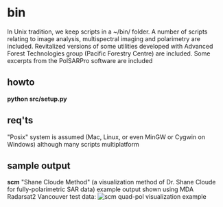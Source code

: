 # bin
In Unix tradition, we keep scripts in a ~/bin/ folder. A number of scripts relating to image analysis, multispectral imaging and polarimetry are included. Revitalized versions of some utilities developed with Advanced Forest Technologies group (Pacific Forestry Centre) are included. Some excerpts from the PolSARPro software are included

## howto
**python src/setup.py**

## req'ts
"Posix" system is assumed (Mac, Linux, or even MinGW or Cygwin on Windows) although many scripts multiplatform

## sample output
**scm** "Shane Cloude Method" (a visualization method of Dr. Shane Cloude for fully-polarimetric SAR data) example output shown using MDA Radarsat2 Vancouver test data: 
![scm quad-pol visualization example](src/scm_test/scm_test.png)<!-- .element height="50%" width="50%" -->
